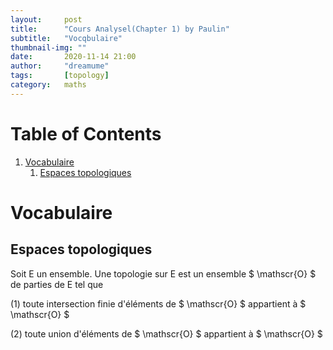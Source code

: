 ```yaml
---
layout:     post
title:      "Cours Analysel(Chapter 1) by Paulin"
subtitle:   "Vocqbulaire"
thumbnail-img: ""
date:       2020-11-14 21:00
author:     "dreamume"
tags: 		[topology]
category:   maths
---
```

<head>
    <script src="https://cdn.mathjax.org/mathjax/latest/MathJax.js?config=TeX-AMS-MML_HTMLorMML" type="text/javascript"></script>
    <script type="text/x-mathjax-config">
        MathJax.Hub.Config({
            tex2jax: {
            skipTags: ['script', 'noscript', 'style', 'textarea', 'pre'],
            inlineMath: [['$','$']]
            }
        });
    </script>
</head>

# Table of Contents

1.  [Vocabulaire](#org914e96e)
    1.  [Espaces topologiques](#org1d1fc55)


<a id="org914e96e"></a>

# Vocabulaire


<a id="org1d1fc55"></a>

## Espaces topologiques

Soit E un ensemble. Une topologie sur E est un ensemble $ \\mathscr{O} $ de parties de E tel que

(1) toute intersection finie d'éléments de $ \\mathscr{O} $ appartient à $ \\mathscr{O} $

(2) toute union d'éléments de $ \\mathscr{O} $ appartient à $ \\mathscr{O} $

